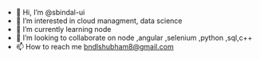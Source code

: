 - 👋 Hi, I’m @sbindal-ui
- 👀 I’m interested in cloud managment, data science
- 🌱 I’m currently learning node 
- 💞️ I’m looking to collaborate on node ,angular ,selenium ,python ,sql,c++
- 📫 How to reach me bndlshubham8@gmail.com

<!---
sbindal-ui/sbindal-ui is a ✨ special ✨ repository because its `README.md` (this file) appears on your GitHub profile.
You can click the Preview link to take a look at your changes.
--->
